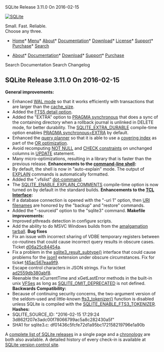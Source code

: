 




SQLite Release 3\.11\.0 On 2016\-02\-15




[![SQLite](../images/sqlite370_banner.gif)](../index.html)


Small. Fast. Reliable.  
Choose any three.


* [Home](../index.html)* [Menu](javascript:void(0))* [About](../about.html)* [Documentation](../docs.html)* [Download](../download.html)* [License](../copyright.html)* [Support](../support.html)* [Purchase](../prosupport.html)* [Search](javascript:void(0))




* [About](../about.html)* [Documentation](../docs.html)* [Download](../download.html)* [Support](../support.html)* [Purchase](../prosupport.html)






Search Documentation
Search Changelog







## SQLite Release 3\.11\.0 On 2016\-02\-15

**General improvements:**
- Enhanced [WAL mode](../wal.html) so that it works efficiently with transactions that are
 larger than the [cache\_size](../pragma.html#pragma_cache_size).
- Added the [FTS5 detail option](../fts5.html#the_detail_option).
- Added the "EXTRA" option to [PRAGMA synchronous](../pragma.html#pragma_synchronous) that does a sync of the
 containing directory when a rollback journal is unlinked in DELETE mode,
 for better durability. The [SQLITE\_EXTRA\_DURABLE](../compile.html#extra_durable) compile\-time option enables
 [PRAGMA synchronous\=EXTRA](../pragma.html#pragma_synchronous) by default.
- Enhanced the [query planner](../optoverview.html) so that it is able to use
 a [covering index](../queryplanner.html#covidx) as part of the [OR optimization](../optoverview.html#or_opt).
- Avoid recomputing [NOT NULL](../lang_createtable.html#notnullconst) and [CHECK constraints](../lang_createtable.html#ckconst) on unchanged
 columns in [UPDATE](../lang_update.html) statement.
- Many micro\-optimizations, resulting in a library that is
 faster than the previous release.
**Enhancements to the [command\-line shell](../cli.html):**
- By default, the shell is now in "auto\-explain" mode. The output of
 [EXPLAIN](../lang_explain.html) commands is automatically formatted.
- Added the ".vfslist" [dot\-command](../cli.html#dotcmd).
- The [SQLITE\_ENABLE\_EXPLAIN\_COMMENTS](../compile.html#enable_explain_comments) compile\-time option is now turned
 on by default in the standard builds.
**Enhancements to the [TCL Interface](../tclsqlite.html):**
- If a database connection is opened with the "\-uri 1" option, then
 [URI filenames](../uri.html) are honored by the "backup" and "restore" commands.
- Added the "\-sourceid" option to the "sqlite3" command.
**Makefile improvements:**
- Improved pthreads detection in configure scripts.
- Add the ability to do MSVC Windows builds from the [amalgamation tarball](../download.html).
**Bug fixes**
- Fix an issue with incorrect sharing of VDBE temporary registers between
 co\-routines that could cause incorrect query results in obscure cases. Ticket
 [d06a25c84454a](https://www.sqlite.org/src/info/d06a25c84454a).
- Fix a problem in the [sqlite3\_result\_subtype()](../c3ref/result_subtype.html) interface that could
 cause problems for the [json1](../json1.html) extension under obscure circumstances.
 Fix for ticket
 [f45ac567eaa9f9](https://www.sqlite.org/src/info/f45ac567eaa9f9).
- Escape control characters in JSON strings. Fix for ticket
 [ad2559db380abf8](https://www.sqlite.org/src/info/ad2559db380abf8).
- Reenable the xCurrentTime and xGetLastError methods in the built\-in
 unix [VFSes](../vfs.html) as long as [SQLITE\_OMIT\_DEPRECATED](../compile.html#omit_deprecated) is not defined.
**Backwards Compatibility:**
- Because of continuing security concerns, the two\-argument version
 of the seldom\-used and little\-known [fts3\_tokenizer()](../fts3.html#f3tknzr) function is
 disabled unless SQLite is compiled with the [SQLITE\_ENABLE\_FTS3\_TOKENIZER](../compile.html#enable_fts3_tokenizer).
**Hashes:**
- SQLITE\_SOURCE\_ID: "2016\-02\-15 17:29:24 3d862f207e3adc00f78066799ac5a8c282430a5f"
- SHA1 for sqlite3\.c: df01436c5fcfe72d1a95bc172158219796e1a90b





A [complete list of SQLite releases](../changes.html)
 in a single page and a [chronology](../chronology.html) are both also available.
 A detailed history of every
 check\-in is available at
 [SQLite version control site](https://www.sqlite.org/src/timeline).


